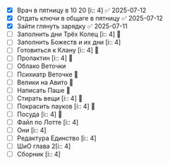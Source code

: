 
- [x] Врач в пятницу в 10 20 [i:: 4] ✅ 2025-07-12
- [x] Отдать ключи в общаге в пятницу ✅ 2025-07-12
- [x] Зайти глянуть зарядку ✅ 2025-07-11
- [ ] Заполнить дни Трёх Колец [i:: 4] 🔼
- [ ] Заполнить Божеств и их дни [i:: 4]
- [ ] Готовиться к Клану [i:: 4] 🔼
- [ ] Пролактин [i:: 4] 🔼
- [ ] Облако Веточки
- [ ] Психиатр Веточке 🔼
- [ ] Велики на Авито 🔼
- [ ] Написать Паше 🔺
- [ ] Стирать вещи [i:: 4] 🔺
- [ ] Покрасить пауков [i:: 4] 🔼
- [ ] Посуда [i:: 4] 🔺
- [ ] Файл по Лотте [i:: 4]
- [ ] Они [i:: 4]
- [ ] Редактура Единство [i:: 4]
- [ ] ШиО глава 2[i:: 4]
- [ ] Сборник [i:: 4]